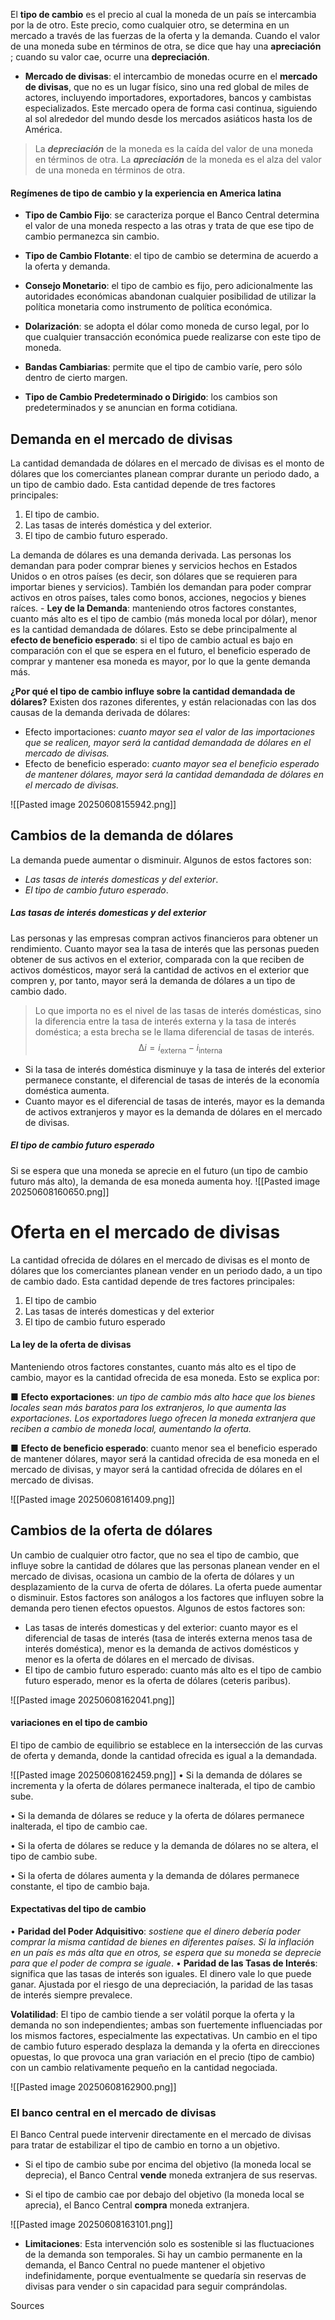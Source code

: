 El **tipo de cambio** es el precio al cual la moneda de un país se intercambia por la de otro. Este precio, como cualquier otro, se determina en un mercado a través de las fuerzas de la oferta y la demanda. Cuando el valor de una moneda sube en términos de otra, se dice que hay una **apreciación** ; cuando su valor cae, ocurre una **depreciación**. 

* **Mercado de divisas**: el intercambio de monedas ocurre en el **mercado de divisas**, que no es un lugar físico, sino una red global de miles de actores, incluyendo importadores, exportadores, bancos y cambistas especializados. Este mercado opera de forma casi continua, siguiendo al sol alrededor del mundo desde los mercados asiáticos hasta los de América. 

> La ***depreciación*** de la moneda es la caída del valor de una moneda en términos de otra.
> La ***apreciación*** de la moneda es el alza del valor de una moneda en términos de otra.


#### Regímenes de tipo de cambio y la experiencia en America latina

 * **Tipo de Cambio Fijo**: se caracteriza porque el Banco Central determina el valor de una moneda respecto a las otras y trata de que ese tipo de cambio permanezca sin cambio.
 
+ **Tipo de Cambio Flotante**: el tipo de cambio se determina de acuerdo a la oferta y demanda.

*  **Consejo Monetario**: el tipo de cambio es fijo, pero adicionalmente las autoridades económicas abandonan cualquier posibilidad de utilizar la política monetaria como instrumento de política económica.

+ **Dolarización**: se adopta el dólar como moneda de curso legal, por lo que cualquier transacción económica puede realizarse con este tipo de moneda.

* **Bandas Cambiarias**: permite que el tipo de cambio varíe, pero sólo dentro de cierto margen.

* **Tipo de Cambio Predeterminado o Dirigido**: los cambios son predeterminados y se anuncian en forma cotidiana.
## Demanda en el mercado de divisas

La cantidad demandada de dólares en el mercado de divisas es el monto de dólares que los comerciantes planean comprar durante un periodo dado, a un tipo de cambio dado. Esta cantidad depende de tres factores principales: 

1. El tipo de cambio.
2. Las tasas de interés doméstica y del exterior.
3. El tipo de cambio futuro esperado. 

La demanda de dólares es una demanda derivada. Las personas los demandan para poder comprar bienes y servicios hechos en Estados Unidos o en otros países (es decir, son dólares que se requieren para importar bienes y servicios). También los demandan para poder comprar activos en otros países, tales como bonos, acciones, negocios y bienes raíces.
	- **Ley de la Demanda**: manteniendo otros factores constantes, cuanto más alto es el tipo de cambio (más moneda local por dólar), menor es la cantidad demandada de dólares. Esto se debe principalmente al **efecto de beneficio esperado**: si el tipo de cambio actual es bajo en comparación con el que se espera en el futuro, el beneficio esperado de comprar y mantener esa moneda es mayor, por lo que la gente demanda más.

**¿Por qué el tipo de cambio influye sobre la cantidad demandada de dólares?**
Existen dos razones diferentes, y están relacionadas con las dos causas de la demanda derivada de dólares:
* Efecto importaciones: *cuanto mayor sea el valor de las importaciones que se realicen, mayor será la cantidad demandada de dólares en el mercado de divisas.*
* Efecto de beneficio esperado: *cuanto mayor sea el beneficio esperado de mantener dólares, mayor será la cantidad demandada de dólares en el mercado de divisas.*

![[Pasted image 20250608155942.png]]

## Cambios de la demanda de dólares

La demanda puede aumentar o disminuir. Algunos de estos factores son:

* *Las tasas de interés domesticas y del exterior*. 
* *El tipo de cambio futuro esperado*.

##### Las tasas de interés domesticas y del exterior 

Las personas y las empresas compran activos financieros para obtener un rendimiento. Cuanto mayor sea la tasa de interés que las personas pueden obtener de sus activos en el exterior, comparada con la que reciben de activos domésticos, mayor será la cantidad de activos en el exterior que compren y, por tanto, mayor será la demanda de dólares a un tipo de cambio dado. 

> Lo que importa no es el nivel de las tasas de interés domésticas, sino la diferencia entre la tasa de interés externa y la tasa de interés doméstica; a esta brecha se le llama diferencial de tasas de interés. $$∆ i =i_{\text{externa}} - i_{\text{interna}}  $$

* Si la tasa de interés doméstica disminuye y la tasa de interés del exterior permanece constante, el diferencial de tasas de interés de la economía doméstica aumenta.
* Cuanto mayor es el diferencial de tasas de interés, mayor es la demanda de activos extranjeros y mayor es la demanda de dólares en el mercado de divisas.

##### El tipo de cambio futuro esperado

Si se espera que una moneda se aprecie en el futuro (un tipo de cambio futuro más alto), la demanda de esa moneda aumenta hoy.
![[Pasted image 20250608160650.png]]

# Oferta en el mercado de divisas

La cantidad ofrecida de dólares en el mercado de divisas es el monto de dólares que los comerciantes planean vender en un periodo dado, a un tipo de cambio dado. Esta cantidad depende de tres factores principales:

1. El tipo de cambio 
2. Las tasas de interés domesticas y del exterior 
3. El tipo de cambio futuro esperado 

#### La ley de la oferta de divisas
Manteniendo otros factores constantes, cuanto más alto es el tipo de cambio, mayor es la cantidad ofrecida de esa moneda. Esto se explica por: 

■ **Efecto exportaciones**: *un tipo de cambio más alto hace que los bienes locales sean más baratos para los extranjeros, lo que aumenta las exportaciones. Los exportadores luego ofrecen la moneda extranjera que reciben a cambio de moneda local, aumentando la oferta.*

■ **Efecto de beneficio esperado**: cuanto menor sea el beneficio esperado de mantener dólares, mayor será la cantidad ofrecida de esa moneda en el mercado de divisas, y mayor será la cantidad ofrecida de dólares en el mercado de divisas.

![[Pasted image 20250608161409.png]]


## Cambios de la oferta de dólares

Un cambio de cualquier otro factor, que no sea el tipo de cambio, que influye sobre la cantidad de dólares que las personas planean vender en el mercado de divisas, ocasiona un cambio de la oferta de dólares y un desplazamiento de la curva de oferta de dólares. La oferta puede aumentar o disminuir. Estos factores son análogos a los factores que influyen sobre la demanda pero tienen efectos opuestos. Algunos de estos factores son: 

* Las tasas de interés domesticas y del exterior: cuanto mayor es el diferencial de tasas de interés (tasa de interés externa menos tasa de interés doméstica), menor es la demanda de activos domésticos y menor es la oferta de dólares en el mercado de divisas.
* El tipo de cambio futuro esperado: cuanto más alto es el tipo de cambio futuro esperado, menor es la oferta de dólares (ceteris paribus).

![[Pasted image 20250608162041.png]]

#### variaciones en el tipo de cambio 

El tipo de cambio de equilibrio se establece en la intersección de las curvas de oferta y demanda, donde la cantidad ofrecida es igual a la demandada. 

![[Pasted image 20250608162459.png]]
• Si la demanda de dólares se incrementa y la oferta de dólares permanece inalterada, el tipo de cambio sube.

• Si la demanda de dólares se reduce y la oferta de dólares permanece inalterada, el tipo de cambio cae.

• Si la oferta de dólares se reduce y la demanda de dólares no se altera, el tipo de cambio sube.

• Si la oferta de dólares aumenta y la demanda de dólares permanece constante, el tipo de cambio baja.

#### Expectativas del tipo de cambio

• **Paridad del Poder Adquisitivo**: *sostiene que el dinero debería poder comprar la misma cantidad de bienes en diferentes países. Si la inflación en un país es más alta que en otros, se espera que su moneda se deprecie para que el poder de compra se iguale*.
• **Paridad de las Tasas de Interés**: significa que las tasas de interés son iguales. El dinero vale lo que puede ganar. Ajustada por el riesgo de una depreciación, la paridad de las tasas de interés siempre prevalece.

**Volatilidad**: El tipo de cambio tiende a ser volátil porque la oferta y la demanda no son independientes; ambas son fuertemente influenciadas por los mismos factores, especialmente las expectativas. Un cambio en el tipo de cambio futuro esperado desplaza la demanda y la oferta en direcciones opuestas, lo que provoca una gran variación en el precio (tipo de cambio) con un cambio relativamente pequeño en la cantidad negociada.

![[Pasted image 20250608162900.png]]

### El banco central en el mercado de divisas

El Banco Central puede intervenir directamente en el mercado de divisas para tratar de estabilizar el tipo de cambio en torno a un objetivo.

- Si el tipo de cambio sube por encima del objetivo (la moneda local se deprecia), el Banco Central **vende** moneda extranjera de sus reservas.
    
- Si el tipo de cambio cae por debajo del objetivo (la moneda local se aprecia), el Banco Central **compra** moneda extranjera.

![[Pasted image 20250608163101.png]]
- **Limitaciones**: Esta intervención solo es sostenible si las fluctuaciones de la demanda son temporales. Si hay un cambio permanente en la demanda, el Banco Central no puede mantener el objetivo indefinidamente, porque eventualmente se quedaría sin reservas de divisas para vender o sin capacidad para seguir comprándolas.
    

Sources